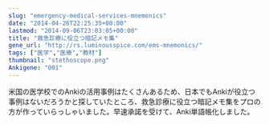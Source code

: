 ```yaml
---
slug: "emergency-medical-services-mnemonics"
date: "2014-04-26T22:25:35+00:00"
lastmod: "2014-09-06T23:03:05+00:00"
title: "救急診療に役立つ暗記メモ集"
gene_url: "http://rs.luminousspice.com/ems-mnemonics/"
tags: ["医学","医療","教材"]
thumbnail: "stethoscope.png"
Ankigene: "001"
---
```

米国の医学校でのAnkiの活用事例はたくさんあるため、日本でもAnkiが役立つ事例はないだろうかと探していたところ、救急診療に役立つ暗記メモ集をプロの方が作っていらっしゃいました。早速承諾を受けて、Anki単語帳化しました。

